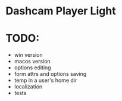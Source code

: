 # Dashcam Player Light

# TODO:
* win version
* macos version
* options editing
* form attrs and options saving
* temp in a user's home dir
* localization
* tests
